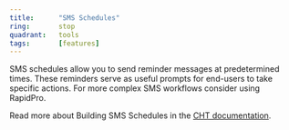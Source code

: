 ```yaml
---
title:      "SMS Schedules"
ring:       stop
quadrant:   tools
tags:       [features]
---
```


SMS schedules allow you to send reminder messages at predetermined times. These reminders serve as useful prompts for end-users to take specific actions. For more complex SMS workflows consider using RapidPro.

Read more about Building SMS Schedules in the [CHT documentation](https://docs.communityhealthtoolkit.org/apps/tutorials/sms-schedules/).